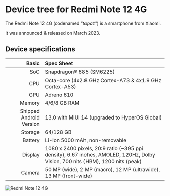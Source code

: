 # Device tree for Redmi Note 12 4G

The Redmi Note 12 4G (codenamed _"topaz"_) is a smartphone from Xiaomi.

It was announced & released on March 2023.

## Device specifications

Basic   | Spec Sheet
-------:|:-------------------------
SoC     | Snapdragon® 685 (SM6225)
CPU     | Octa-core (4x2.8 GHz Cortex-A73 & 4x1.9 GHz Cortex-A53)
GPU     | Adreno 610
Memory  | 4/6/8 GB RAM
Shipped Android Version | 13.0 with MIUI 14 (upgraded to HyperOS Global)
Storage | 64/128 GB
Battery | Li-Ion 5000 mAh, non-removable
Display | 1080 x 2400 pixels, 20:9 ratio (~395 ppi density), 6.67 inches, AMOLED, 120Hz, Dolby Vision, 700 nits (HBM), 1200 nits (peak)
Camera  | 50 MP (wide), 2 MP (macro), 12 MP (ultrawide), 13 MP (front-wide)               |

![Redmi Note 12 4G](https://i02.appmifile.com/224_operator_sg/10/03/2023/cdf4a7f40a92668d1c8fe2fcc5045ea8.png)

